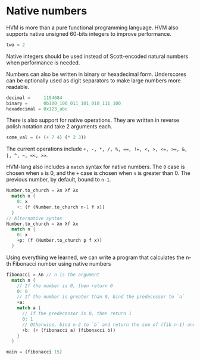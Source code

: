 # Native numbers

HVM is more than a pure functional programming language. HVM also supports native unsigned 60-bits integers to improve performance.

```rs
two = 2
```

Native integers should be used instead of Scott-encoded natural numbers when performance is needed.

Numbers can also be written in binary or hexadecimal form. Underscores can be optionally used as digit separators to make large numbers more readable.

```rs
decimal =     1194684
binary =      0b100_100_011_101_010_111_100
hexadecimal = 0x123_abc
```

There is also support for native operations. They are written in reverse polish notation and take 2 arguments each.

```rs
some_val = (+ (+ 7 4) (* 2 3))
```
The current operations include `+, -, *, /, %, ==, !=, <, >, <=, >=, &, |, ^, ~, <<, >>`.

HVM-lang also includes a `match` syntax for native numbers. The `0` case is chosen when `n` is 0, and the `+` case is chosen when `n` is greater than 0. The previous number, by default, bound to `n-1`.
```rs
Number.to_church = λn λf λx 
  match n {
    0: x
    +: (f (Number.to_church n-1 f x))
  }
// Alternative syntax
Number.to_church = λn λf λx 
  match n {
    0: x
    +p: (f (Number.to_church p f x))
  }
```

Using everything we learned, we can write a program that calculates the n-th Fibonacci number using native numbers

```rs
fibonacci = λn // n is the argument
  match n {
    // If the number is 0, then return 0
    0: 0
    // If the number is greater than 0, bind the predecessor to `a`
    +a:
    match a {
      // If the predecessor is 0, then return 1
      0: 1
      // Otherwise, bind n-2 to `b` and return the sum of (fib n-1) and (fib n-2)
      +b: (+ (fibonacci a) (fibonacci b))
    }
  }

main = (fibonacci 15)
```
